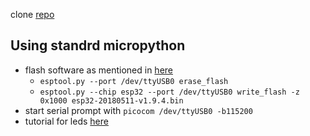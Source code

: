 clone [repo](https://github.com/m5stack/M5Stack_MicroPython)

## Using standrd micropython
- flash software as mentioned in [here](https://docs.micropython.org/en/latest/esp32/tutorial/intro.html)
    - `esptool.py --port /dev/ttyUSB0 erase_flash`
    - `esptool.py --chip esp32 --port /dev/ttyUSB0 write_flash -z 0x1000 esp32-20180511-v1.9.4.bin`
- start serial prompt with `picocom /dev/ttyUSB0 -b115200`
- tutorial for leds
  [here](https://randomnerdtutorials.com/micropython-ws2812b-addressable-rgb-leds-neopixel-esp32-esp8266/)
